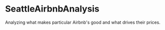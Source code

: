 # SeattleAirbnbAnalysis
Analyzing what makes particular Airbnb's good and what drives their prices.
